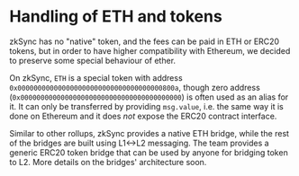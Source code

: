 # Handling of ETH and tokens

zkSync has no "native" token, and the fees can be paid in ETH or ERC20 tokens, but in order to have higher compatibility with Ethereum, we decided to preserve some special behaviour of ether.

On zkSync, `ETH` is a special token with address `0x000000000000000000000000000000000000800a`, though zero address (`0x0000000000000000000000000000000000000000`) is often used as an alias for it. It can only be transferred by providing `msg.value`, i.e. the same way it is done on Ethereum and it does _not_ expose the ERC20 contract interface.

Similar to other rollups, zkSync provides a native ETH bridge, while the rest of the bridges are built using L1<->L2 messaging. The team provides a generic ERC20 token bridge that can be used by anyone for bridging token to L2. More details on the bridges' architecture soon.
